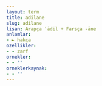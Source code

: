 ```yaml
---
layout: term
title: adilane
slug: adilane
lisan: Arapça ʿādil + Farsça -āne
anlamlar:
- ► hakça
ozellikler:
- - zarf
ornekler:
- - ''
orneklerkaynak:
- - ''
---
```

